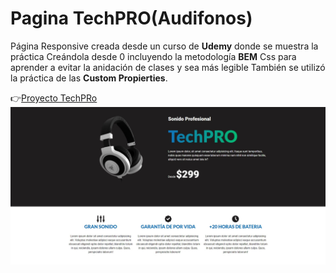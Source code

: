 # Pagina TechPRO(Audifonos)

Página Responsive creada desde un curso de **Udemy** donde se muestra la práctica Creándola desde 0 incluyendo 
la metodología **BEM** Css para aprender a evitar la anidación de clases y sea más legible
También se utilizó la práctica de las **Custom Propierties**.

:point_right:[Proyecto TechPRo](https://proyecto-techpro-audifonos.netlify.app)
![techPRO](/img/techPRO.jpg)
